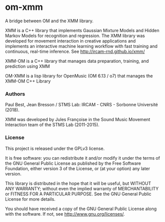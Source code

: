# om-xmm

A bridge between OM and the XMM library.

XMM is a C++ library that implements Gaussian Mixture Models and Hidden Markov Models for recognition and regression. The XMM library was developed for movement interaction in creative applications and implements an interactive machine learning workflow with fast training and continuous, real-time inference. See http://ircam-rnd.github.io/xmm/

XMM-OM is a C++ library that manages data preparation, training, and prediction using XMM

OM-XMM is a lisp library for OpenMusic (OM 6.13 / o7) that manages the XMM-OM C++ Library

### Authors

Paul Best, Jean Bresson / STMS Lab: IRCAM - CNRS - Sorbonne Université (2018).

XMM was developed by Jules Françoise in the Sound Music Movement Interaction team of the STMS Lab (2011-2015).

### License

This project is released under the GPLv3 license. 

It is free software: you can redistribute it and/or modify it under the terms of the GNU General Public License as published by the Free Software Foundation, either version 3 of the License, or (at your option) any later version.

This library is distributed in the hope that it will be useful, but WITHOUT ANY WARRANTY; without even the implied warranty of MERCHANTABILITY or FITNESS FOR A PARTICULAR PURPOSE. See the GNU General Public License for more details.

You should have received a copy of the GNU General Public License along with the software. If not, see <http://www.gnu.org/licenses/>.
